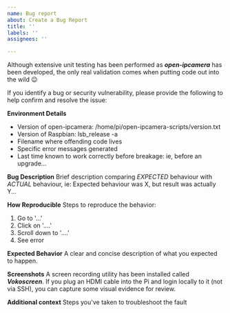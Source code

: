 ```yaml
---
name: Bug report
about: Create a Bug Report
title: ''
labels: ''
assignees: ''

---
```


Although extensive unit testing has been performed as _**open-ipcamera**_ has been developed, the only real validation comes when putting code out into the wild :wink:

If you identify a bug or security vulnerability, please provide the following to help confirm and resolve the issue:

**Environment Details**
- Version of open-ipcamera: 	/home/pi/open-ipcamera-scripts/version.txt
- Version of Raspbian:  		lsb\_release -a
- Filename where offending code lives
- Specific error messages generated
- Last time known to work correctly before breakage: ie, before an upgrade...

**Bug Description**
Brief description comparing *EXPECTED* behaviour with *ACTUAL* behaviour, ie:
Expected behaviour was X, but result was actually Y...

**How Reproducible**
Steps to reproduce the behavior:
1. Go to '...'
2. Click on '....'
3. Scroll down to '....'
4. See error

**Expected Behavior**
A clear and concise description of what you expected to happen.

**Screenshots**
A screen recording utility has been installed called _**Vokoscreen**_.  If you plug an HDMI cable into the Pi and login locally to it (not via SSH), you can capture some visual evidence for review.

**Additional context**
Steps you've taken to troubleshoot the fault

